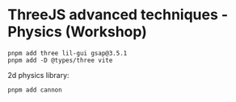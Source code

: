 # ThreeJS advanced techniques - Physics (Workshop)

```
pnpm add three lil-gui gsap@3.5.1
pnpm add -D @types/three vite
```

2d physics library:
```
pnpm add cannon
```